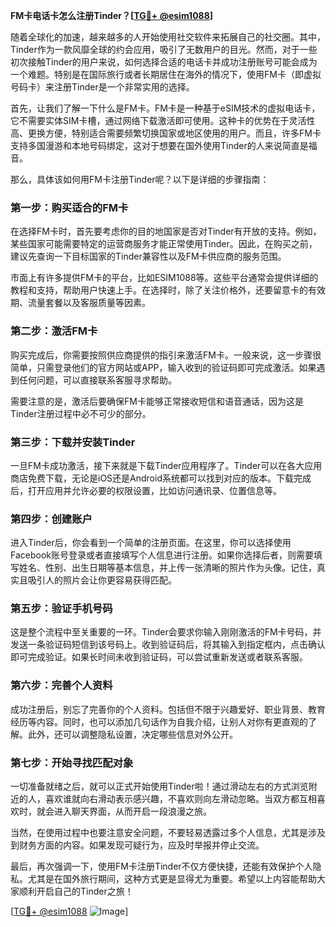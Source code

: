 **FM卡电话卡怎么注册Tinder？[[TG💪+ @esim1088](https://t.me/s/esim1088)]**

随着全球化的加速，越来越多的人开始使用社交软件来拓展自己的社交圈。其中，Tinder作为一款风靡全球的约会应用，吸引了无数用户的目光。然而，对于一些初次接触Tinder的用户来说，如何选择合适的电话卡并成功注册账号可能会成为一个难题。特别是在国际旅行或者长期居住在海外的情况下，使用FM卡（即虚拟号码卡）来注册Tinder是一个非常实用的选择。

首先，让我们了解一下什么是FM卡。FM卡是一种基于eSIM技术的虚拟电话卡，它不需要实体SIM卡槽，通过网络下载激活即可使用。这种卡的优势在于灵活性高、更换方便，特别适合需要频繁切换国家或地区使用的用户。而且，许多FM卡支持多国漫游和本地号码绑定，这对于想要在国外使用Tinder的人来说简直是福音。

那么，具体该如何用FM卡注册Tinder呢？以下是详细的步骤指南：

### **第一步：购买适合的FM卡**
在选择FM卡时，首先要考虑你的目的地国家是否对Tinder有开放的支持。例如，某些国家可能需要特定的运营商服务才能正常使用Tinder。因此，在购买之前，建议先查询一下目标国家的Tinder兼容性以及FM卡供应商的服务范围。

市面上有许多提供FM卡的平台，比如ESIM1088等。这些平台通常会提供详细的教程和支持，帮助用户快速上手。在选择时，除了关注价格外，还要留意卡的有效期、流量套餐以及客服质量等因素。

### **第二步：激活FM卡**
购买完成后，你需要按照供应商提供的指引来激活FM卡。一般来说，这一步骤很简单，只需登录他们的官方网站或APP，输入收到的验证码即可完成激活。如果遇到任何问题，可以直接联系客服寻求帮助。

需要注意的是，激活后要确保FM卡能够正常接收短信和语音通话，因为这是Tinder注册过程中必不可少的部分。

### **第三步：下载并安装Tinder**
一旦FM卡成功激活，接下来就是下载Tinder应用程序了。Tinder可以在各大应用商店免费下载，无论是iOS还是Android系统都可以找到对应的版本。下载完成后，打开应用并允许必要的权限设置，比如访问通讯录、位置信息等。

### **第四步：创建账户**
进入Tinder后，你会看到一个简单的注册页面。在这里，你可以选择使用Facebook账号登录或者直接填写个人信息进行注册。如果你选择后者，则需要填写姓名、性别、出生日期等基本信息，并上传一张清晰的照片作为头像。记住，真实且吸引人的照片会让你更容易获得匹配。

### **第五步：验证手机号码**
这是整个流程中至关重要的一环。Tinder会要求你输入刚刚激活的FM卡号码，并发送一条验证码短信到该号码上。收到验证码后，将其输入到指定框内，点击确认即可完成验证。如果长时间未收到验证码，可以尝试重新发送或者联系客服。

### **第六步：完善个人资料**
成功注册后，别忘了完善你的个人资料。包括但不限于兴趣爱好、职业背景、教育经历等内容。同时，也可以添加几句话作为自我介绍，让别人对你有更直观的了解。此外，还可以调整隐私设置，决定哪些信息对外公开。

### **第七步：开始寻找匹配对象**
一切准备就绪之后，就可以正式开始使用Tinder啦！通过滑动左右的方式浏览附近的人，喜欢谁就向右滑动表示感兴趣，不喜欢则向左滑动忽略。当双方都互相喜欢时，就会进入聊天界面，从而开启一段浪漫之旅。

当然，在使用过程中也要注意安全问题，不要轻易透露过多个人信息，尤其是涉及到财务方面的内容。如果发现可疑行为，应及时举报并停止交流。

最后，再次强调一下，使用FM卡注册Tinder不仅方便快捷，还能有效保护个人隐私。尤其是在国外旅行期间，这种方式更是显得尤为重要。希望以上内容能帮助大家顺利开启自己的Tinder之旅！

[[TG💪+ @esim1088](https://t.me/s/esim1088) ![Image](https://i.postimg.cc/4NQfJmqS/Snipaste-2025-05-13-00-14-12.png)]